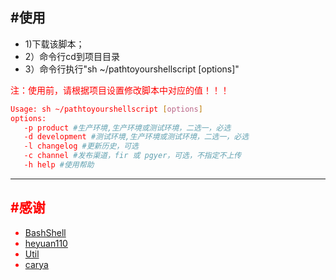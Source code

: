 #使用
-----------

- 1)下载该脚本；
- 2）命令行cd到项目目录
- 3）命令行执行"sh ~/pathtoyourshellscript [options]"

<font color="red">注：使用前，请根据项目设置修改脚本中对应的值！！！


```sh
Usage: sh ~/pathtoyourshellscript [options]
options:
   -p product #生产环境,生产环境或测试环境，二选一，必选
   -d development #测试环境,生产环境或测试环境，二选一，必选
   -l changelog #更新历史，可选
   -c channel #发布渠道，fir 或 pgyer，可选，不指定不上传
   -h help #使用帮助
```

-----------

#感谢
-----------
- [BashShell](https://github.com/heyuan110/BashShell)
- [heyuan110](https://github.com/heyuan110)
- [Util](https://github.com/carya/Util)
- [carya](https://github.com/carya)
